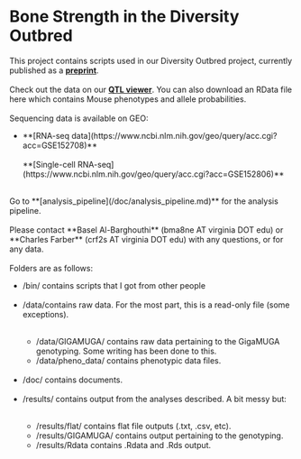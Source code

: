 # Bone Strength in the Diversity Outbred
This project contains scripts used in our Diversity Outbred project, currently published as a **[preprint](https://www.biorxiv.org/content/10.1101/2020.06.24.169839v1)**.<br><br>
Check out the data on our **[QTL viewer](http://qtlviewer.uvadcos.io)**. You can also download an RData file here which contains Mouse phenotypes and allele probabilities.<br><br>
Sequencing data is available on GEO:<br>
<ul>
  <li>**[RNA-seq data](https://www.ncbi.nlm.nih.gov/geo/query/acc.cgi?acc=GSE152708)**</li><br>
**[Single-cell RNA-seq](https://www.ncbi.nlm.nih.gov/geo/query/acc.cgi?acc=GSE152806)**<br>
</ul>
<br>Go to **[analysis_pipeline](/doc/analysis_pipeline.md)** for the analysis pipeline.<br>
<br>Please contact **Basel Al-Barghouthi** (bma8ne AT virginia DOT edu) or **Charles Farber** (crf2s AT virginia DOT edu) with any questions, or for any data.<br>
<br>Folders are as follows:
<ul>
<li>/bin/ contains scripts that I got from other people</li><br>
<li>/data/contains raw data. For the most part, this is a read-only file (some exceptions).</li>
<ul><br>
<li>/data/GIGAMUGA/ contains raw data pertaining to the GigaMUGA genotyping. Some writing has been done to this.</li>
<li>/data/pheno_data/ contains phenotypic data files.</li>
</ul><br>      
<li>/doc/ contains documents.</li><br> 
<li>/results/ contains output from the analyses described. A bit messy but:</li>
<ul><br>
<li>/results/flat/ contains flat file outputs (.txt, .csv, etc).</li>
<li>/results/GIGAMUGA/ contains output pertaining to the genotyping.</li>
<li>/results/Rdata contains .Rdata and .Rds output.</li>
</ul>
</ul>




